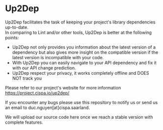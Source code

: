 # Up2Dep

Up2Dep facilitates the task of keeping your project's library dependencies up-to-date.<br>
In comparing to Lint and/or other tools, Up2Dep is better at the following points:<br>
  - Up2Dep not only provides you information about the latest version of a dependency but also gives more insight on the compatible version if the latest version is incompatible with your code.<br>
  - With Up2Dep you can easily navigate to your API dependency and  fix it with our API change prediction.<br>
  - Up2Dep respect your privacy, it works completely offline and DOES NOT track you

Please refer to our project's website for more information
https://project.cispa.io/up2dep/

If you encounter any bugs please use this repository to notify us or send us an email to duc.nguyen[at]cispa.saarland.

We will upload our source code here once we reach a stable version with complete features.
